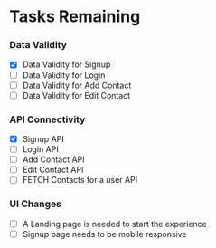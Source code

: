 # Tasks Remaining

### Data Validity
- [x] Data Validity for Signup
- [ ] Data Validity for Login
- [ ] Data Validity for Add Contact
- [ ] Data Validity for Edit Contact

### API Connectivity
- [x] Signup API
- [ ] Login API
- [ ] Add Contact API
- [ ] Edit Contact API
- [ ] FETCH Contacts for a user API

### UI Changes
- [ ] A Landing page is needed to start the experience 
- [ ] Signup page needs to be mobile responsive